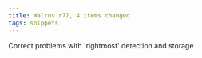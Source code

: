```yaml
---
title: Walrus r77, 4 items changed
tags: snippets
---
```


Correct problems with 'rightmost' detection and storage
